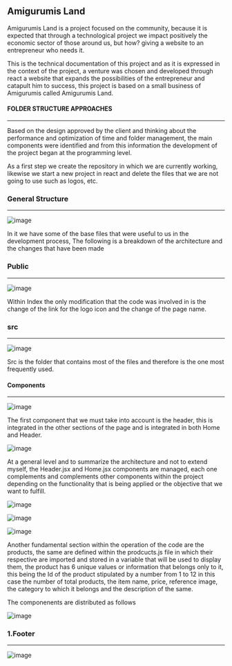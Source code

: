 ## Amigurumis Land

Amigurumis Land is a project focused on the community, because it is expected that through a technological project we impact positively the economic sector of those around us, but how? giving a website to an entrepreneur who needs it.

This is the technical documentation of this project and as it is expressed in the context of the project, a venture was chosen and developed through react a website that expands the possibilities of the entrepreneur and catapult him to success, this project is based on a small business of Amigurumis called Amigurumis Land.

#### FOLDER STRUCTURE APPROACHES
---

Based on the design approved by the client and thinking about the performance and optimization of time and folder management, the main components were identified and from this information the development of the project began at the programming level.

As a first step we create the repository in which we are currently working, likewise we start a new project in react and delete the files that we are not going to use such as logos, etc.

### General Structure
---

![image](https://user-images.githubusercontent.com/114700033/211134847-deeb83cf-2273-4886-b602-fe596f1a51b9.png)

In it we have some of the base files that were useful to us in the development process, The following is a breakdown of the architecture and the changes that have been made

### Public
---

![image](https://user-images.githubusercontent.com/114700033/211134987-d8794b29-d825-4525-85d0-d8e6a7ecd35e.png)

Within Index the only modification that the code was involved in is the change of the link for the logo icon and the change of the page name.

### src
---
![image](https://user-images.githubusercontent.com/114700033/211135095-39d7cb1e-d46d-435b-be92-bb2f4d39f186.png)

Src is the folder that contains most of the files and therefore is the one most frequently used.

#### Components 
---
![image](https://user-images.githubusercontent.com/114700033/211135182-70d00031-b83e-4e17-8e65-43a3e7c8c70d.png)

The first component that we must take into account is the header, this is integrated in the other sections of the page and is integrated in both Home and Header.

![image](https://user-images.githubusercontent.com/114700033/211135291-32fa62d9-30f6-40d1-a0ca-728abde26239.png)

At a general level and to summarize the architecture and not to extend myself, the Header.jsx and Home.jsx components are managed, each one complements and complements other components within the project depending on the functionality that is being applied or the objective that we want to fulfill.

![image](https://user-images.githubusercontent.com/114700033/211153627-c4275f97-97f1-4501-b18d-ba270a435bd6.png)

![image](https://user-images.githubusercontent.com/114700033/211153866-47932701-f468-4db2-8f29-767dc93f5aaa.png)

![image](https://user-images.githubusercontent.com/114700033/211154821-f86e5358-81b6-4caa-9587-a0a532b1c816.png)


Another fundamental section within the operation of the code are the products, the same are defined within the prodcucts.js file in which their respective are imported and stored in a variable that will be used to display them, the product has 6 unique values or information that belongs only to it, this being the Id of the product stipulated by a number from 1 to 12 in this case the number of total products, the item name, price, reference image, the category to which it belongs and the description of the same.

The componenents are distributed as follows

![image](https://user-images.githubusercontent.com/114700033/211154960-feb8287a-8357-4e40-b3f8-d2f1d3a814e4.png)

### 1.Footer
---
![image](https://user-images.githubusercontent.com/114700033/211166316-cff90bf9-450e-4b07-a29e-e2d3c9015317.png)





